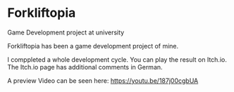 # Forkliftopia
Game Development project at university

Forkliftopia has been a game development project of mine. 

I comppleted a whole development cycle. You can play the result on Itch.io.
The Itch.io page has additional comments in German.

A preview Video can be seen here: https://youtu.be/187j00cgbUA
